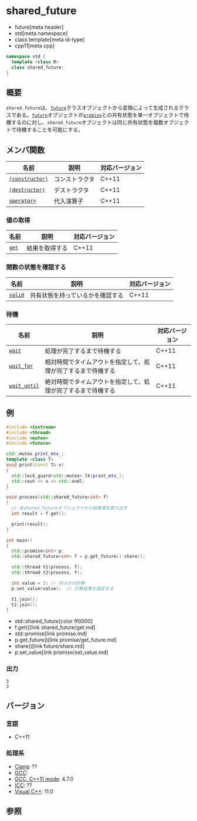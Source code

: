 # shared_future
* future[meta header]
* std[meta namespace]
* class template[meta id-type]
* cpp11[meta cpp]

```cpp
namespace std {
  template <class R>
  class shared_future;
}
```

## 概要
`shared_future`は、[`future`](future.md)クラスオブジェクトから変換によって生成されるクラスである。[`future`](future.md)オブジェクトが[`promise`](promise.md)との共有状態を単一オブジェクトで待機するのに対し、`shared_future`オブジェクトは同じ共有状態を複数オブジェクトで待機することを可能にする。


## メンバ関数

| 名前 | 説明 | 対応バージョン |
|------|------|----------------|
| [`(constructor)`](shared_future/op_constructor.md) | コンストラクタ | C++11 |
| [`(destructor)`](shared_future/op_destructor.md) | デストラクタ | C++11 |
| [`operator=`](shared_future/op_assign.md) | 代入演算子 | C++11 |


### 値の取得

| 名前 | 説明 | 対応バージョン |
|------|------|----------------|
| [`get`](shared_future/get.md) | 結果を取得する | C++11 |

### 関数の状態を確認する

| 名前 | 説明 | 対応バージョン |
|------|------|----------------|
| [`valid`](shared_future/valid.md) | 共有状態を持っているかを確認する | C++11 |

### 待機

| 名前 | 説明 | 対応バージョン |
|------|------|----------------|
| [`wait`](shared_future/wait.md) | 処理が完了するまで待機する | C++11 |
| [`wait_for`](shared_future/wait_for.md) | 相対時間でタイムアウトを指定して、処理が完了するまで待機する | C++11 |
| [`wait_until`](shared_future/wait_until.md) | 絶対時間でタイムアウトを指定して、処理が完了するまで待機する | C++11 |


## 例
```cpp example
#include <iostream>
#include <thread>
#include <mutex>
#include <future>

std::mutex print_mtx_;
template <class T>
void print(const T& x)
{
  std::lock_guard<std::mutex> lk(print_mtx_);
  std::cout << x << std::endl;
}

void process(std::shared_future<int> f)
{
  // 各shared_futureオブジェクトから結果値を取り出す
  int result = f.get();

  print(result);
}

int main()
{
  std::promise<int> p;
  std::shared_future<int> f = p.get_future().share();

  std::thread t1(process, f);
  std::thread t2(process, f);

  int value = 3; // 何らかの計算
  p.set_value(value);  // 計算結果を設定する

  t1.join();
  t2.join();
}
```
* std::shared_future[color ff0000]
* f.get()[link shared_future/get.md]
* std::promise[link promise.md]
* p.get_future()[link promise/get_future.md]
* share()[link future/share.md]
* p.set_value[link promise/set_value.md]

### 出力
```
3
3
```

## バージョン
### 言語
- C++11

### 処理系
- [Clang](/implementation.md#clang): ??
- [GCC](/implementation.md#gcc): 
- [GCC, C++11 mode](/implementation.md#gcc): 4.7.0
- [ICC](/implementation.md#icc): ??
- [Visual C++](/implementation.md#visual_cpp): 11.0


## 参照


